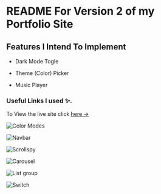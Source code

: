 # README For Version 2 of my Portfolio Site

## Features I Intend To Implement

- Dark Mode Togle

- Theme (Color) Picker

- Music Player

### Useful Links I used ✨.

To View the live site click [here &rarr;](https://mafalana.github.io/v2.html)

![Color Modes](https://www.gethalfmoon.com/docs/color-modes/)

![Navbar](https://www.gethalfmoon.com/docs/navbar/)

![Scrollspy](https://www.gethalfmoon.com/docs/scrollspy/)

![Carousel](https://www.gethalfmoon.com/docs/carousel)

![List group](https://www.gethalfmoon.com/docs/list-group)

![Switch](https://www.gethalfmoon.com/docs/checkbox-and-radio/#switch)